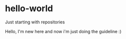 # hello-world
Just starting with repositories

Hello, I'm new here and now i'm just doing the guideline :)
